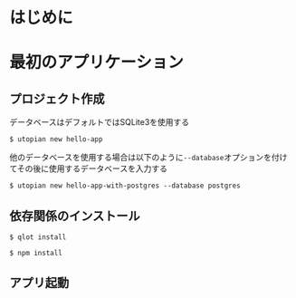 # はじめに



# 最初のアプリケーション

## プロジェクト作成

データベースはデフォルトではSQLite3を使用する

```shell
$ utopian new hello-app
```

他のデータベースを使用する場合は以下のように`--database`オプションを付けてその後に使用するデータベースを入力する

```shell
$ utopian new hello-app-with-postgres --database postgres
```

## 依存関係のインストール

```shell
$ qlot install
```

```shell
$ npm install
```

## アプリ起動

